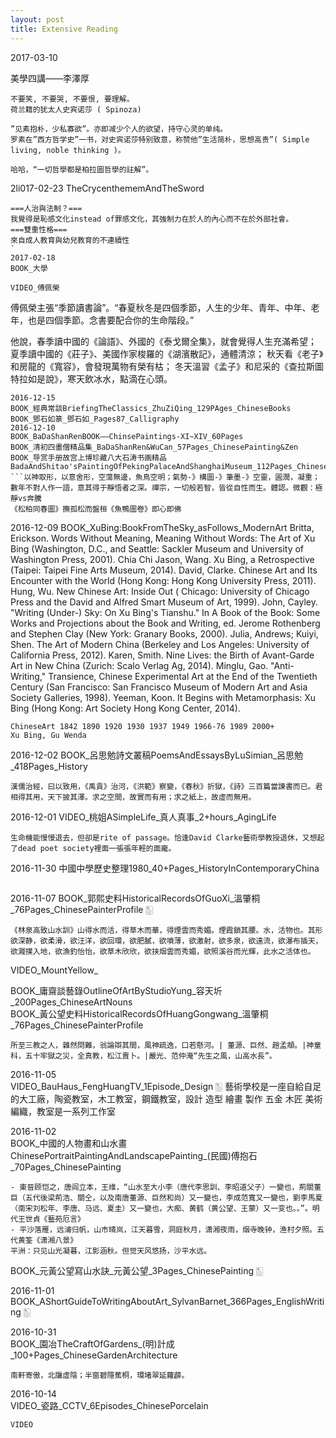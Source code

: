 ```yaml
---
layout: post
title: Extensive Reading
---
```

2017-03-10

美學四講——李澤厚
```
不要笑, 不要哭, 不要恨, 要理解。
荷兰籍的犹太人史宾诺莎 ( Spinoza)

”见素抱朴，少私寡欲”。亦即减少个人的欲望，持守心灵的单纯。
罗素在”西方哲学史”一书，对史宾诺莎特别致意，称赞他”生活简朴，思想高贵”( Simple living, noble thinking )。

哈哈，“一切哲學都是柏拉圖哲學的註解”。
```
2li017-02-23
TheCrycenthememAndTheSword
```
===人治與法制？===
我覺得是恥感文化instead of罪感文化，其強制力在於人的內心而不在於外部社會。
===雙重性格===
來自成人教育與幼兒教育的不連續性
`
2017-02-18
BOOK_大學

VIDEO_傅佩榮

```
傅佩榮主張“季節讀書論”。“春夏秋冬是四個季節，人生的少年、青年、中年、老年，也是四個季節。念書要配合你的生命階段。”

他說，春季讀中國的《論語》、外國的《泰戈爾全集》，就會覺得人生充滿希望；
夏季讀中國的《莊子》、美國作家梭羅的《湖濱散記》，通體清涼；
秋天看《老子》和房龍的《寬容》，會發現萬物有榮有枯；
冬天溫習《孟子》和尼采的《查拉斯圖特拉如是說》，寒天飲冰水，點滴在心頭。
```
2016-12-15
BOOK_經典常談BriefingTheClassics_ZhuZiQing_129PAges_ChineseBooks
BOOK_鄧石如篆_鄧石如_Pages87_Calligraphy
2016-12-10
BOOK_BaDaShanRenBOOK——ChinsePaintings-XI~XIV_60Pages
BOOK_清初四畫僧精品集_BaDaShanRen&WuCan_57Pages_ChinesePainting&Zen
BOOK_导赏手册故宫上博珍藏八大石涛书画精品BadaAndShitao'sPaintingOfPekingPalaceAndShanghaiMuseum_112Pages_ChinesePainting
```以神取形，以意舍形，空蕩無邊，魚鳥空明；氣勢-》構圖-》筆墨-》空靈，圓潤，凝重；數年不對人作一語，意其得于靜悟者之深。禪宗，一切般若智，皆從自性而生。體認。微觀：極靜vs奔騰
《松柏同春圖》撫孤松而盤桓《魚鴨圖卷》即心即佛
```
 

2016-12-09
BOOK_XuBing:BookFromTheSky_asFollows_ModernArt
Britta, Erickson. Words Without Meaning, Meaning Without Words: The Art of Xu Bing (Washington, D.C., and Seattle: Sackler Museum and University of Washington Press, 2001).
 Chia Chi Jason, Wang. Xu Bing, a Retrospective (Taipei: Taipei Fine Arts Museum, 2014).
David, Clarke. Chinese Art and Its Encounter with the World (Hong Kong: Hong Kong University Press, 2011).
Hung, Wu. New Chinese Art: Inside Out ( Chicago: University of Chicago Press and the David and Alfred Smart Museum of Art, 1999).
John, Cayley. "Writing (Under-) Sky: On Xu Bing's Tianshu." In A Book of the Book: Some Works and Projections about the Book and Writing, ed. Jerome Rothenberg and Stephen Clay (New York: Granary Books, 2000).
Julia, Andrews; Kuiyi, Shen. The Art of Modern China (Berkeley and Los Angeles: University of California Press, 2012). 
Karen, Smith. Nine Lives: the Birth of Avant-Garde Art in New China (Zurich: Scalo Verlag Ag, 2014).
 Minglu, Gao. "Anti-Writing," Transience, Chinese Experimental Art at the End of the Twentieth Century (San Francisco: San Francisco Museum of Modern Art and Asia Society Galleries, 1998).
Yeeman, Koon. It Begins with Metamorphasis: Xu Bing (Hong Kong: Art Society Hong Kong Center, 2014).
```
ChineseArt 1842 1890 1920 1930 1937 1949 1966-76 1989 2000+
Xu Bing, Gu Wenda
```
2016-12-02
BOOK_呂思勉詩文叢稿PoemsAndEssaysByLuSimian_呂思勉_418Pages_History
```
漢儒治經，曰以致用，《禹貢》治河，《洪範》察變，《春秋》折獄，《詩》三百篇當諫書而已。君相得其用，天下披其澤。求之空間，故實而有用；求之紙上，故虛而無用。
```
2016-12-01
VIDEO_桃姐ASimpleLife_真人真事_2+hours_AgingLife
```
生命機能慢慢退去，但卻是rite of passage。恰逢David Clarke藝術學教授退休，又想起了dead poet society裡面一張張年輕的面龐。
```
2016-11-30
中國中學歷史整理1980_40+Pages_HistoryInContemporaryChina
```老子是“沒落的奴隸主階級”的思想，莊子更是。
```
2016-11-07
BOOK_郭熙史料HistoricalRecordsOfGuoXi_溫肇桐_76Pages_ChinesePainterProfile [🀢](http://www.geocities.jp/qsshc/guqingb/cpaint/cpaintlin1.html)
```
《林泉高致山水訓》山得水而活，得草木而華，得煙雲而秀媚。煙霞鎖其腰。水，活物也。其形欲深静，欲柔滑，欲汪洋，欲回環，欲肥膩，欲噴薄，欲激射，欲多泉，欲遠流，欲瀑布插天，欲濺撲入地，欲漁釣怡怡，欲草木欣欣，欲挟烟雲而秀媚，欲照溪谷而光輝，此水之活体也。
```

VIDEO_MountYellow_


BOOK_庸齋談藝錄OutlineOfArtByStudioYung_容天圻_200Pages_ChineseArtNouns  
BOOK_黃公望史料HistoricalRecordsOfHuangGongwang_溫肇桐_76Pages_ChinesePainterProfile  
```
所至三教之人，雜然問難，翁論辯其間，風神疏逸，口若懸河。| 董源、巨然、趙孟頫。|神童科，五十牢獄之災，全真教，松江賣卜。|嚴光、范仲淹“先生之風，山高水長”。
```

2016-11-05  
VIDEO_BauHaus_FengHuangTV_1Episode_Design [🀢](https://www.youtube.com/watch?v=rp_dVtmIHiY)
藝術學校是一座自給自足的大工廠，陶瓷教室，木工教室，鋼鐵教室，設計 造型 繪畫 製作 五金 木匠 美術 編織，教室是一系列工作室

2016-11-02  
BOOK_中國的人物畫和山水畫ChinesePortraitPaintingAndLandscapePainting_(民國)傅抱石_70Pages_ChinesePainting  
```
- 東晉顾恺之，唐阎立本，王维，“山水至大小李（唐代李思訓、李昭道父子）一變也，荊關董巨（五代後梁荊浩、關仝，以及南唐董源、巨然和尚）又一變也，李成范寬又一變也，劉李馬夏（南宋刘松年、李唐、马远、夏圭）又一變也，大痴、黄鹤（黄公望、王蒙）又一变也。。”。明代王世貞《藝苑厄言》 
- 平沙落雁，远浦归帆，山市晴岚，江天暮雪，洞庭秋月，潇湘夜雨，烟寺晚钟，渔村夕照。五代黄筌《潇湘八景》
平洲：只见山光凝暮，江影涵秋。但觉天风悠扬，沙平水远。
```
BOOK_元黃公望寫山水訣_元黃公望_3Pages_ChinesePainting [🀢](http://dwshy.suda.edu.cn/xianxianlilun/yuandaishuhualun/黄公望.htm#_edn19)


2016-11-01  
BOOK_AShortGuideToWritingAboutArt_SylvanBarnet_366Pages_EnglishWriting [🀢](https://macaulay.cuny.edu/eportfolios/2011klich902/files/2011/09/Barnet.pdf)

2016-10-31  
BOOK_園冶TheCraftOfGardens_(明)計成_100+Pages_ChineseGardenArchitecture
```
南軒寄傲，北牖虛陰；半窗碧隱蕉桐，環堵翠延蘿薜。
```

2016-10-14  
VIDEO_瓷路_CCTV_6Episodes_ChinesePorcelain

`VIDEO`


